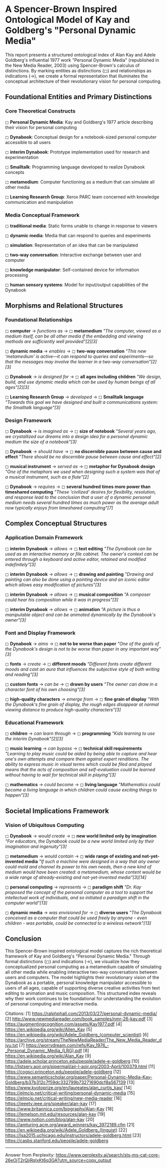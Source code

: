 # A Spencer-Brown Inspired Ontological Model of Kay and Goldberg's "Personal Dynamic Media"

This report presents a structured ontological index of Alan Kay and Adele Goldberg's influential 1977 work "Personal Dynamic Media" (republished in the New Media Reader, 2003) using Spencer-Brown's calculus of distinctions. By marking entities as distinctions (◻) and relationships as indications (→), we create a formal representation that illuminates the conceptual architecture of their revolutionary vision for personal computing.

## Foundational Entities and Primary Distinctions

### Core Theoretical Constructs

◻ **Personal Dynamic Media**: Kay and Goldberg's 1977 article describing their vision for personal computing

◻ **Dynabook**: Conceptual design for a notebook-sized personal computer accessible to all users

◻ **interim Dynabook**: Prototype implementation used for research and experimentation

◻ **Smalltalk**: Programming language developed to realize Dynabook concepts

◻ **metamedium**: Computer functioning as a medium that can simulate all other media

◻ **Learning Research Group**: Xerox PARC team concerned with knowledge communication and manipulation

### Media Conceptual Framework

◻ **traditional media**: Static forms unable to change in response to viewers

◻ **dynamic media**: Media that can respond to queries and experiments

◻ **simulation**: Representation of an idea that can be manipulated

◻ **two-way conversation**: Interactive exchange between user and computer

◻ **knowledge manipulator**: Self-contained device for information processing

◻ **human sensory systems**: Model for input/output capabilities of the Dynabook

## Morphisms and Relational Structures

### Foundational Relationships

◻ **computer** → *functions as* → ◻ **metamedium**
   *"The computer, viewed as a medium itself, can be all other media if the embedding and viewing methods are sufficiently well provided"[2][3]*

◻ **dynamic media** → *enables* → ◻ **two-way conversation**
   *"This new 'metamedium' is active—it can respond to queries and experiments—so that the messages may involve the learner in a two-way conversation"[2][3]*

◻ **Dynabook** → *is designed for* → ◻ **all ages including children**
   *"We design, build, and use dynamic media which can be used by human beings of all ages"[2][3]*

◻ **Learning Research Group** → *developed* → ◻ **Smalltalk language**
   *"Towards this goal we have designed and built a communications system: the Smalltalk language"[3]*

### Design Framework

◻ **Dynabook** → *is imagined as* → ◻ **size of notebook**
   *"Several years ago, we crystallized our dreams into a design idea for a personal dynamic medium the size of a notebook"[3]*

◻ **Dynabook** → *should have* → ◻ **no discernible pause between cause and effect**
   *"There should be no discernible pause between cause and effect"[2]*

◻ **musical instrument** → *served as* → ◻ **metaphor for Dynabook design**
   *"One of the metaphors we used when designing such a system was that of a musical instrument, such as a flute"[2]*

◻ **Dynabook** → *requires* → ◻ **several hundred times more power than timeshared computing**
   *"These 'civilized' desires for flexibility, resolution, and response lead to the conclusion that a user of a dynamic personal medium needs several hundred times as much power as the average adult now typically enjoys from timeshared computing"[7]*

## Complex Conceptual Structures

### Application Domain Framework

◻ **interim Dynabook** → *allows* → ◻ **text editing**
   *"The Dynabook can be used as an interactive memory or file cabinet. The owner's context can be entered through a keyboard and active editor, retained and modified indefinitely"[3]*

◻ **interim Dynabook** → *allows* → ◻ **drawing and painting**
   *"Drawing and painting can also be done using a pointing device and an iconic editor which allows easy modification of pictures"[3]*

◻ **interim Dynabook** → *allows* → ◻ **musical composition**
   *"A composer could hear his composition while it was in progress"[3]*

◻ **interim Dynabook** → *allows* → ◻ **animation**
   *"A picture is thus a manipulable object and can be animated dynamically by the Dynabook's owner"[3]*

### Font and Display Framework

◻ **Dynabook** → *aims* → ◻ **not to be worse than paper**
   *"One of the goals of the Dynabook's design is not to be worse than paper in any important way"[3]*

◻ **fonts** → *create* → ◻ **different moods**
   *"Different fonts create different moods and cast an aura that influences the subjective style of both writing and reading"[3]*

◻ **custom fonts** → *can be* → ◻ **drawn by users**
   *"The owner can draw in a character font of his own choosing"[3]*

◻ **high-quality characters** → *emerge from* → ◻ **fine grain of display**
   *"With the Dynabook's fine grain of display, the rough edges disappear at normal viewing distance to produce high-quality characters"[3]*

### Educational Framework

◻ **children** → *can learn through* → ◻ **programming**
   *"Kids learning to use the interim Dynabook"[2][3]*

◻ **music learning** → *can bypass* → ◻ **technical skill requirements**
   *"Learning to play music could be aided by being able to capture and hear one's own attempts and compare them against expert renditions. The ability to express music in visual terms which could be filed and played means that the acts of composition and self-evaluation could be learned without having to wait for technical skill in playing"[3]*

◻ **mathematics** → *could become* → ◻ **living language**
   *"Mathematics could become a living language in which children could cause exciting things to happen"[3]*

## Societal Implications Framework

### Vision of Ubiquitous Computing

◻ **Dynabook** → *would create* → ◻ **new world limited only by imagination**
   *"For educators, the Dynabook could be a new world limited only by their imagination and ingenuity"[3]*

◻ **metamedium** → *would contain* → ◻ **wide range of existing and not-yet-invented media**
   *"If such a machine were designed in a way that any owner could mold and channel its power to his own needs, then a new kind of medium would have been created: a metamedium, whose content would be a wide range of already-existing and not-yet-invented media"[3][14]*

◻ **personal computing** → *represents* → ◻ **paradigm shift**
   *"Dr. Kay proposed the concept of the personal computer as a tool to support the intellectual work of individuals, and so initiated a paradigm shift in the computer world"[13]*

◻ **dynamic media** → *was envisioned for* → ◻ **diverse users**
   *"The Dynabook conceived as a computer that could be used freely by anyone - even children - was portable, could be connected to a wireless network"[13]*

## Conclusion

This Spencer-Brown inspired ontological model captures the rich theoretical framework of Kay and Goldberg's "Personal Dynamic Media." Through formal distinctions (◻) and indications (→), we visualize how they conceptualized personal computing as a metamedium capable of simulating all other media while enabling interactive two-way conversations between users and computers. The model highlights their revolutionary vision of the Dynabook as a portable, personal knowledge manipulator accessible to users of all ages, capable of supporting diverse creative activities from text editing to animation and music composition. This structured index reveals why their work continues to be foundational for understanding the evolution of personal computing and interactive media.

Citations:
[1] https://ralphphall.com/2013/03/27/personal-dynamic-media/
[2] http://www.newmediareader.com/book_samples/nmr-26-kay.pdf
[3] https://augmentingcognition.com/assets/Kay1977.pdf
[4] https://en.wikipedia.org/wiki/Allen_Kay
[5] https://en.wikipedia.org/wiki/Adele_Goldberg_(computer_scientist)
[6] https://archive.org/stream/TheNewMediaReader/The_New_Media_Reader_djvu.txt
[7] https://worrydream.com/refs/Kay_1976_-_Personal_Dynamic_Media_(LRG).pdf
[8] https://en.wikipedia.org/wiki/Alan_Kay
[9] https://adele.scholar.princeton.edu/people/adele-e-goldberg
[10] http://listserv.aoir.org/pipermail/air-l-aoir.org/2003-April/100379.html
[11] https://cogsci.princeton.edu/people/adele-goldberg
[12] https://www.semanticscholar.org/paper/Personal-Dynamic-Media-Kay-Goldberg/b37b312c7f59dc332799b73271690dcf8a567139
[13] https://www.kyotoprize.org/en/laureates/alan_curtis_kay/
[14] https://elmcip.net/critical-writing/personal-dynamic-media
[15] https://elmcip.net/critical-writing/new-media-reader
[16] https://ieeetv.ieee.org/speaker/alan-kay
[17] https://www.britannica.com/biography/Alan-Kay
[18] https://lemelson.mit.edu/resources/alan-kay
[19] https://www.notion.com/blog/alan-kay
[20] https://amturing.acm.org/award_winners/kay_3972189.cfm
[21] https://en.wikipedia.org/wiki/Adele_Goldberg_(linguist)
[22] https://lsa2015.uchicago.edu/instructors/adele-goldberg.html
[23] https://casbs.stanford.edu/people/adele-goldberg

---
Answer from Perplexity: https://www.perplexity.ai/search/sts-ms-cat-core-26eOjT2rQjiRqIxKt6q3GA?utm_source=copy_output